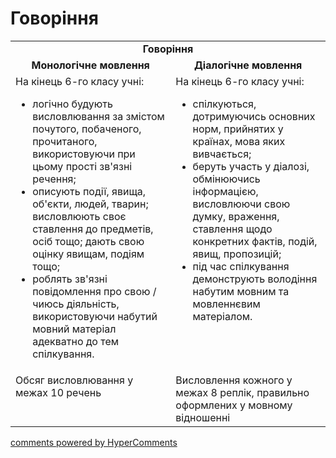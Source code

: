 <div id="hypercomments_widget" class="js-hypercomments-widget invisible"></div>

# Говоріння

<table>
    <td align="center" colspan="2"><b>Говоріння</b></td>
  </tr>
            <tr>
                <td align="center"><b>Монологічне мовлення</b></td>
                <td align="center"><b>Діалогічне мовлення</b></td>
            </tr>
            <tr>
<td style="vertical-align:top !important;">
На кінець 6-го класу учні:
<ul>
<li>логічно будують висловлювання за змістом почутого, побаченого, прочитаного, використовуючи при цьому прості зв'язні речення;</li>
<li>описують події, явища, об'єкти, людей, тварин; висловлюють своє ставлення до предметів, осіб тощо; дають свою оцінку явищам, подіям тощо;</li>
<li>роблять зв'язні повідомлення про свою / чиюсь діяльність, використовуючи набутий мовний матеріал адекватно до тем спілкування.</li>
</ul>
</td>
<td style="vertical-align:top !important;">
На кінець 6-го класу учні:
<ul>
<li>спілкуються, дотримуючись основних норм, прийнятих у країнах, мова яких вивчається;</li>
<li>беруть участь у діалозі, обмінюючись інформацією, висловлюючи свою думку, враження, ставлення щодо конкретних фактів, подій, явищ, пропозицій;</li>
<li>під час спілкування демонструють володіння набутим мовним та мовленнєвим матеріалом.</li>
</ul>
</td>
            <tr>
<td style="vertical-align:top !important;">
Обсяг висловлювання у межах 10 речень
</td>
<td style="vertical-align:top !important;">
Висловлення кожного у межах 8 реплік, правильно оформлених у мовному відношенні
</td>
</table>

<div class="js-hypercomments-container">
    <a href="http://hypercomments.com" class="hc-link" title="comments widget">comments powered by HyperComments</a>
</div>